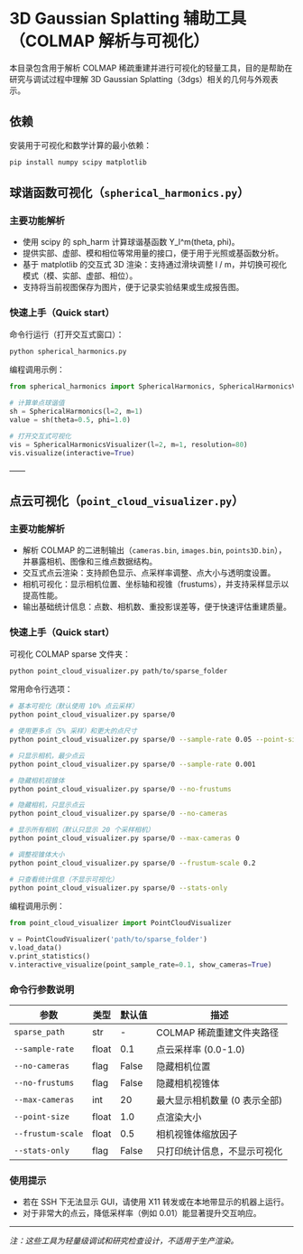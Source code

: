 
# 3D Gaussian Splatting 辅助工具（COLMAP 解析与可视化）

本目录包含用于解析 COLMAP 稀疏重建并进行可视化的轻量工具，目的是帮助在研究与调试过程中理解 3D Gaussian Splatting（3dgs）相关的几何与外观表示。

## 依赖

安装用于可视化和数学计算的最小依赖：

```bash
pip install numpy scipy matplotlib
```

## 球谐函数可视化（`spherical_harmonics.py`）

### 主要功能解析
- 使用 scipy 的 sph_harm 计算球谐基函数 Y_l^m(theta, phi)。
- 提供实部、虚部、模和相位等常用量的接口，便于用于光照或基函数分析。
- 基于 matplotlib 的交互式 3D 渲染：支持通过滑块调整 l / m，并切换可视化模式（模、实部、虚部、相位）。
- 支持将当前视图保存为图片，便于记录实验结果或生成报告图。

### 快速上手（Quick start）

命令行运行（打开交互式窗口）：

```bash
python spherical_harmonics.py
```

编程调用示例：

```python
from spherical_harmonics import SphericalHarmonics, SphericalHarmonicsVisualizer

# 计算单点球谐值
sh = SphericalHarmonics(l=2, m=1)
value = sh(theta=0.5, phi=1.0)

# 打开交互式可视化
vis = SphericalHarmonicsVisualizer(l=2, m=1, resolution=80)
vis.visualize(interactive=True)
```

——

## 点云可视化（`point_cloud_visualizer.py`）

### 主要功能解析
- 解析 COLMAP 的二进制输出（`cameras.bin`, `images.bin`, `points3D.bin`），并暴露相机、图像和三维点数据结构。
- 交互式点云渲染：支持颜色显示、点采样率调整、点大小与透明度设置。
- 相机可视化：显示相机位置、坐标轴和视锥（frustums），并支持采样显示以提高性能。
- 输出基础统计信息：点数、相机数、重投影误差等，便于快速评估重建质量。

### 快速上手（Quick start）

可视化 COLMAP sparse 文件夹：

```bash
python point_cloud_visualizer.py path/to/sparse_folder
```

常用命令行选项：

```bash
# 基本可视化（默认使用 10% 点云采样）
python point_cloud_visualizer.py sparse/0

# 使用更多点（5% 采样）和更大的点尺寸
python point_cloud_visualizer.py sparse/0 --sample-rate 0.05 --point-size 2

# 只显示相机，最少点云
python point_cloud_visualizer.py sparse/0 --sample-rate 0.001

# 隐藏相机视锥体
python point_cloud_visualizer.py sparse/0 --no-frustums

# 隐藏相机，只显示点云
python point_cloud_visualizer.py sparse/0 --no-cameras

# 显示所有相机（默认只显示 20 个采样相机）
python point_cloud_visualizer.py sparse/0 --max-cameras 0

# 调整视锥体大小
python point_cloud_visualizer.py sparse/0 --frustum-scale 0.2

# 只查看统计信息（不显示可视化）
python point_cloud_visualizer.py sparse/0 --stats-only
```

编程调用示例：

```python
from point_cloud_visualizer import PointCloudVisualizer

v = PointCloudVisualizer('path/to/sparse_folder')
v.load_data()
v.print_statistics()
v.interactive_visualize(point_sample_rate=0.1, show_cameras=True)
```

### 命令行参数说明

| 参数 | 类型 | 默认值 | 描述 |
|------|------|--------|------|
| `sparse_path` | str | - | COLMAP 稀疏重建文件夹路径 |
| `--sample-rate` | float | 0.1 | 点云采样率 (0.0-1.0) |
| `--no-cameras` | flag | False | 隐藏相机位置 |
| `--no-frustums` | flag | False | 隐藏相机视锥体 |
| `--max-cameras` | int | 20 | 最大显示相机数量 (0 表示全部) |
| `--point-size` | float | 1.0 | 点渲染大小 |
| `--frustum-scale` | float | 0.5 | 相机视锥体缩放因子 |
| `--stats-only` | flag | False | 只打印统计信息，不显示可视化 |

### 使用提示
- 若在 SSH 下无法显示 GUI，请使用 X11 转发或在本地带显示的机器上运行。
- 对于非常大的点云，降低采样率（例如 0.01）能显著提升交互响应。

---

*注：这些工具为轻量级调试和研究检查设计，不适用于生产渲染。*
